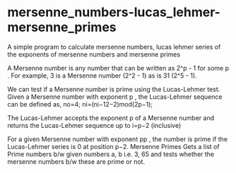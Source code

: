 # mersenne_numbers-lucas_lehmer-mersenne_primes
A simple program to calculate mersenne numbers, lucas lehmer series of the exponents of mersenne numbers and mersenne primes

A Mersenne number is any number that can be written as  2^p - 1  for some  p . For example, 3 is a Mersenne number (2^2 - 1) as is 31 (2^5 - 1).

We can test if a Mersenne number is prime using the Lucas-Lehmer test. Given a Mersenne number with exponent  p , the Lucas-Lehmer sequence can be defined as, 
no=4;
ni=(ni−12−2)mod(2p−1);


The Lucas-Lehmer accepts the exponent p  of a Mersenne number and returns the Lucas-Lehmer sequence up to  i=p−2 (inclusive)

For a given Mersenne number with exponent  pp , the number is prime if the Lucas-Lehmer series is 0 at position  p−2. Mersenne Primes Gets a list of Prime numbers b/w given numbers a, b i.e. 3, 65 and tests whether the mersenne numbers b/w these  are prime or not.
